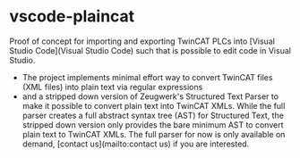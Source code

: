 # vscode-plaincat

Proof of concept for importing and exporting TwinCAT PLCs into [Visual Studio Code](Visual Studio Code)
such that is possible to edit code in Visual Studio.

- The project implements minimal effort way to convert TwinCAT files (XML files) into plain text via regular expressions
- and a stripped down version of Zeugwerk's Structured Text Parser to make it possible to convert plain text into TwinCAT XMLs.
  While the full parser creates a full abstract syntax tree (AST) for Structured Text, the stripped down version
  only provides the bare minimum AST to convert plain text to TwinCAT XMLs.
  The full parser for now is only available on demand, [contact us](mailto:contact us) if you are interested.
